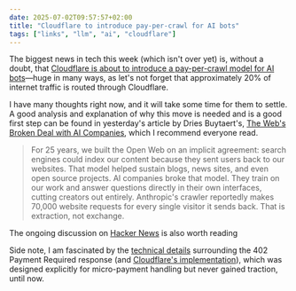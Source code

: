 ```yaml
---
date: 2025-07-02T09:57:57+02:00
title: "Cloudflare to introduce pay-per-crawl for AI bots"
tags: ["links", "llm", "ai", "cloudflare"]
---
```

The biggest news in tech this week (which isn't over yet) is, without a doubt, that [Cloudflare is about to introduce a pay-per-crawl model for AI bots](https://blog.cloudflare.com/introducing-pay-per-crawl/)—huge in many ways, as let's not forget that approximately 20% of internet traffic is routed through Cloudflare.

I have many thoughts right now, and it will take some time for them to settle. A good analysis and explanation of why this move is needed and is a good first step can be found in yesterday's article by Dries Buytaert's, [The Web's Broken Deal with AI Companies](https://dri.es/the-webs-broken-deal-with-ai-companies), which I recommend everyone read.

> For 25 years, we built the Open Web on an implicit agreement: search engines could index our content because they sent users back to our websites. That model helped sustain blogs, news sites, and even open source projects. AI companies broke that model. They train on our work and answer questions directly in their own interfaces, cutting creators out entirely. Anthropic's crawler reportedly makes 70,000 website requests for every single visitor it sends back. That is extraction, not exchange.

The ongoing discussion on [Hacker News](https://news.ycombinator.com/item?id=44432385) is also worth reading

Side note, I am fascinated by the [technical details](https://developer.mozilla.org/en-US/docs/Web/HTTP/Reference/Status/402) surrounding the 402 Payment Required response (and [Cloudflare's implementation](https://blog.cloudflare.com/introducing-pay-per-crawl/#publisher-controls-and-pricing)), which was designed explicitly for micro-payment handling but never gained traction, until now.
